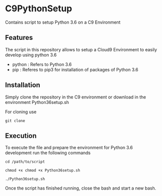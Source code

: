 # C9PythonSetup
Contains script to setup Python 3.6 on a C9 Environment

## Features
The script in this repository allows to setup a Cloud9 Environment to easily develop using python 3.6
* python : Refers to Python 3.6
* pip : Referes to pip3 for installation of packages of Python 3.6

## Installation
Simply clone the repository in the C9 environment or download in the environment Python36setup.sh

For cloning use

`git clone `


## Execution
To execute the file and prepare the environment for Python 3.6 development run the following commands

`cd /path/to/script`

`chmod +x chmod +x Python36setup.sh`

`./Python36setup.sh`

Once the script has finished running, close the bash and start a new bash.

